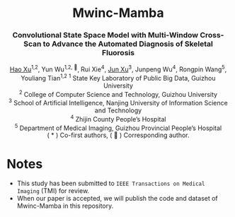<div align="center">
<h1>Mwinc-Mamba</h1>
<h3>Convolutional State Space Model with Multi-Window Cross-Scan to Advance the Automated Diagnosis of Skeletal Fluorosis</h3>


[Hao Xu](https://github.com/uxhao-o)<sup>1,2</sup>, Yun Wu<sup>1,2, :email:</sup>, Rui Xie<sup>4</sup>, [Jun Xu](https://faculty.nuist.edu.cn/jxu/zh_CN/index.htm)<sup>3</sup>, Junpeng Wu<sup>4</sup>, Rongpin Wang<sup>5</sup>, Youliang Tian<sup>1,2</sup>
<sup>1</sup>  State Key Laboratory of Public Big Data, Guizhou University <br>
<sup>2</sup>  College of Computer Science and Technology, Guizhou University <br>
<sup>3</sup>  School of Artificial Intelligence, Nanjing University of Information Science and Technology<br>
<sup>4</sup>  Zhijin County People’s Hospital<br>
<sup>5</sup>  Department of Medical Imaging, Guizhou Provincial People’s Hospital<br>
( \* ) Co-first authors, ( :email: ) Corresponding author.

</div>

# Notes
- This study has been submitted to `IEEE Transactions on Medical Imaging` (TMI) for review.
- When our paper is accepted, we will publish the code and dataset of Mwinc-Mamba in this repository.



